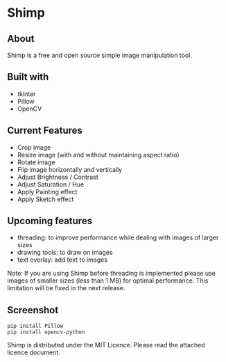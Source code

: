 # Shimp

## About

Shimp is a free and open source simple image manipulation tool.

## Built with

* tkinter
* Pillow
* OpenCV

## Current Features

* Crop image
* Resize image (with and without maintaining aspect ratio)
* Rotate image
* Flip image horizontally and vertically
* Adjust Brightness / Contrast
* Adjust Saturation / Hue
* Apply Painting effect
* Apply Sketch effect

## Upcoming features

* threading: to improve performance while dealing with images of larger sizes
* drawing tools: to draw on images
* text overlay: add text to images

Note: If you are using Shimp before threading is implemented please use images of smaller sizes (less than 1 MB) for optimal performance. This limitation will be fixed in the next release.

## Screenshot


```shell
pip install Pillow
pip install opencv-python
```
Shimp is distributed under the MIT Licence. Please read the attached licence document.

